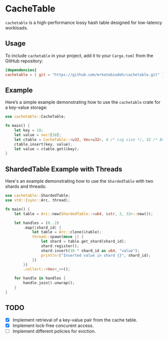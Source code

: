 # CacheTable

`cachetable` is a high-performance lossy hash table designed for low-latency workloads.

## Usage

To include `cachetable` in your project, add it to your `Cargo.toml` from the GitHub repository:

``` toml
[dependencies]
cachetable = { git = "https://github.com/mrkatebzadeh/cachetable.git" }
```

## Example

Here’s a simple example demonstrating how to use the `cachetable` crate for a key-value storage:

``` rust
use cachetable::CacheTable;

fn main() {
    let key = 10;
    let value = vec![10];
    let ctable = CacheTable::<u32, Vec<u32>, 4 /* Log size */, 32 /* Bucket size*/>::new();
    ctable.insert(key, value);
    let value = ctable.get(&key);
}
```

## ShardedTable Example with Threads

Here's an example demonstrating how to use the `ShardedTable` with two shards and threads:

```rust
use cachetable::ShardedTable;
use std::{sync::Arc, thread};

fn main() {
    let table = Arc::new(ShardedTable::<u64, &str, 2, 32>::new());

    let handles = (0..2)
        .map(|shard_id| {
            let table = Arc::clone(&table);
            thread::spawn(move || {
                let shard = table.get_shard(shard_id);
                shard.register();
                shard.insert(10 * shard_id as u64, "value");
                println!("Inserted value in shard {}", shard_id);
            })
        })
        .collect::<Vec<_>>();

    for handle in handles {
        handle.join().unwrap();
    }
}
```

## TODO
- [x] Implement retrieval of a key-value pair from the cache table.
- [x] Implement lock-free concurent access.
- [ ] Implement different policies for eviction.
